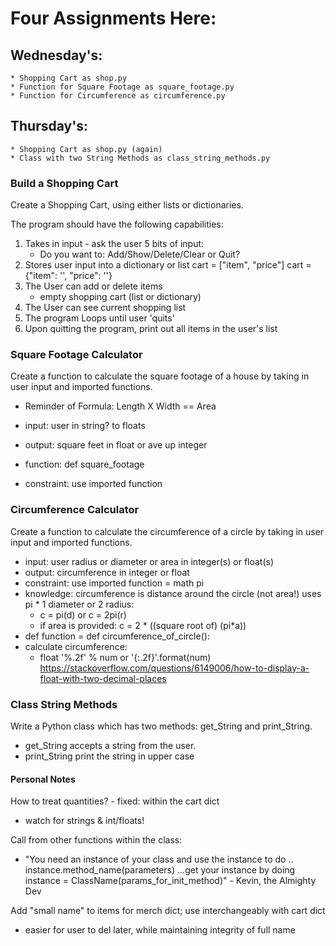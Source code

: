 # Four Assignments Here:
## Wednesday's:
    * Shopping Cart as shop.py
    * Function for Square Footage as square_footage.py
    * Function for Circumference as circumference.py
## Thursday's:
    * Shopping Cart as shop.py (again)
    * Class with two String Methods as class_string_methods.py


### Build a Shopping Cart
Create a Shopping Cart, using either lists or dictionaries. 

The program should have the following capabilities:

1) Takes in input - ask the user 5 bits of input:
    * Do you want to: Add/Show/Delete/Clear or Quit?   
2) Stores user input into a dictionary or list
    cart = ["item", "price"]
    cart = {"item": '', "price": ''}
3) The User can add or delete items
    * empty shopping cart (list or dictionary)
4) The User can see current shopping list
5) The program Loops until user 'quits'
6) Upon quitting the program, print out all items in the user's list


### Square Footage Calculator
Create a function to calculate the square footage of a house by taking in user 
input and imported functions.

* Reminder of Formula: Length X Width == Area

* input: user in string? to floats
* output: square feet in float or ave up integer
* function: def square_footage
* constraint: use imported function


### Circumference Calculator
Create a function to calculate the circumference of a circle by taking in user 
input and imported functions.

* input: user radius or diameter or area in integer(s) or float(s)
* output: circumference in integer or float
* constraint: use imported function = math pi
* knowledge: circumference is distance around the circle (not area!)
    uses pi * 1 diameter or 2 radius:
    *  c = pi(d) or c = 2pi(r)
    *  if area is provided: c = 2 * ((square root of) (pi*a))
* def function = def circumference_of_circle():
* calculate circumference:
    * float '%.2f' % num or '{:.2f}'.format(num) 
https://stackoverflow.com/questions/6149006/how-to-display-a-float-with-two-decimal-places


### Class String Methods
Write a Python class which has two methods: get_String and print_String. 
* get_String accepts a string from the user.
* print_String print the string in upper case


#### Personal Notes
How to treat quantities? - fixed: within the cart dict
* watch for strings & int/floats!

Call from other functions within the class:
* "You need an instance of your class and use the instance to do .. instance.method_name(parameters) ...get your instance by doing instance = ClassName(params_for_init_method)" 
                                    - Kevin, the Almighty Dev

Add "small name" to items for merch dict; use interchangeably with cart dict
* easier for user to del later, while maintaining integrity of full name

